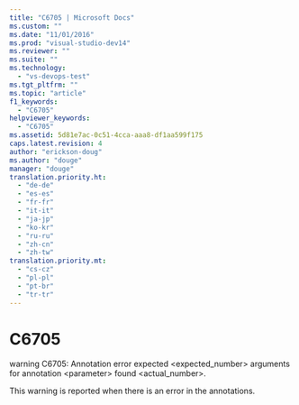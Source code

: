 ```yaml
---
title: "C6705 | Microsoft Docs"
ms.custom: ""
ms.date: "11/01/2016"
ms.prod: "visual-studio-dev14"
ms.reviewer: ""
ms.suite: ""
ms.technology: 
  - "vs-devops-test"
ms.tgt_pltfrm: ""
ms.topic: "article"
f1_keywords: 
  - "C6705"
helpviewer_keywords: 
  - "C6705"
ms.assetid: 5d81e7ac-0c51-4cca-aaa8-df1aa599f175
caps.latest.revision: 4
author: "erickson-doug"
ms.author: "douge"
manager: "douge"
translation.priority.ht: 
  - "de-de"
  - "es-es"
  - "fr-fr"
  - "it-it"
  - "ja-jp"
  - "ko-kr"
  - "ru-ru"
  - "zh-cn"
  - "zh-tw"
translation.priority.mt: 
  - "cs-cz"
  - "pl-pl"
  - "pt-br"
  - "tr-tr"
---
```

# C6705
warning C6705: Annotation error expected <expected_number> arguments for annotation \<parameter> found <actual_number>.  
  
 This warning is reported when there is an error in the annotations.